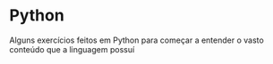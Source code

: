 # Python

Alguns exercícios feitos em Python para começar a entender o vasto conteúdo que a linguagem possuí
